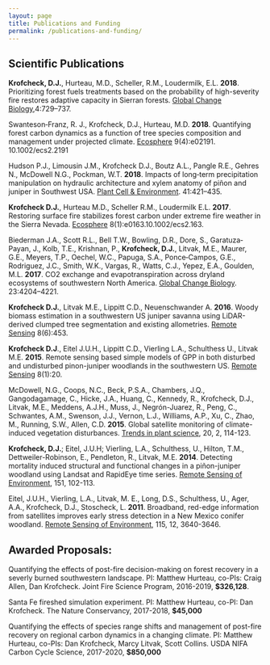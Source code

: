 ```yaml
---
layout: page
title: Publications and Funding
permalink: /publications-and-funding/
---
```


## Scientific Publications

**Krofcheck, D.J.**, Hurteau, M.D., Scheller, R.M., Loudermilk, E.L. **2018**. Prioritizing forest fuels treatments based on the probability of high-severity fire restores adaptive capacity in Sierran forests. [Global Change Biology](https://onlinelibrary.wiley.com/doi/full/10.1111/gcb.13913),4:729–737. 

Swanteson‐Franz, R. J., Krofcheck, D.J., Hurteau, M.D. **2018**. Quantifying forest carbon dynamics as a function of tree species composition and management under projected climate. [Ecosphere](https://esajournals.onlinelibrary.wiley.com/doi/full/10.1002/ecs2.2191) 9(4):e02191. 10.1002/ecs2.2191

Hudson P.J., Limousin J.M., Krofcheck D.J., Boutz A.L., Pangle R.E., Gehres N., McDowell N.G., Pockman, W.T. **2018**. Impacts of long‐term precipitation manipulation on hydraulic architecture and xylem anatomy of piñon and juniper in Southwest USA. [Plant Cell & Environment](https://doi.org/10.1111/pce.13109). 41:421–435. 

**Krofcheck D.J.**, Hurteau M.D., Scheller R.M., Loudermilk E.L. **2017**. Restoring surface fire stabilizes forest carbon under extreme fire weather in the Sierra Nevada. [Ecosphere](https://esajournals.onlinelibrary.wiley.com/doi/full/10.1002/ecs2.1663) 8(1):e0163.10.1002/ecs2.163.

Biederman J.A., Scott R.L., Bell T.W., Bowling, D.R., Dore, S., Garatuza‐Payan, J., Kolb, T.E., Krishnan, P., **Krofcheck, D.J.**, Litvak, M.E., Maurer, G.E., Meyers, T.P., Oechel, W.C., Papuga, S.A., Ponce‐Campos, G.E., Rodriguez, J.C., Smith, W.K., Vargas, R., Watts, C.J., Yepez, E.A., Goulden, M.L. **2017**. CO2 exchange and evapotranspiration across dryland ecosystems of southwestern North America. [Global Change Biology](https://doi.org/10.1111/gcb.13686). 23:4204–4221.

**Krofcheck D.J.**, Litvak M.E., Lippitt C.D., Neuenschwander A. **2016**. Woody biomass estimation in a southwestern US juniper savanna using LiDAR-derived clumped tree segmentation and existing allometries. [Remote Sensing](https://www.mdpi.com/2072-4292/8/6/453) 8(6):453.

**Krofcheck D.J**., Eitel J.U.H., Lippitt C.D., Vierling L.A., Schulthess U., Litvak M.E. **2015**. Remote sensing based simple models of GPP in both disturbed and undisturbed pinon-juniper woodlands in the southwestern US. [Remote Sensing](https://www.mdpi.com/2072-4292/8/1/20) 8(1):20.

McDowell, N.G., Coops, N.C., Beck, P.S.A., Chambers, J.Q., Gangodagamage, C., Hicke, J.A., Huang, C., Kennedy, R., Krofcheck, D.J., Litvak, M.E., Meddens, A.J.H., Muss, J., Negrón-Juarez, R., Peng, C., Schwantes, A.M., Swenson, J.J., Vernon, L.J., Williams, A.P., Xu, C., Zhao, M., Running, S.W., Allen, C.D. **2015**. Global satellite monitoring of climate-induced vegetation disturbances. [Trends in plant science](https://www.sciencedirect.com/science/article/pii/S1360138514002726), 20, 2, 114-123.

**Krofcheck, D.J.**; Eitel, J.U.H; Vierling, L.A., Schulthess, U., Hilton, T.M., Dettweiler-Robinson, E., Pendleton, R., Litvak, M.E. **2014**. Detecting mortality induced structural and functional changes in a piñon-juniper woodland using Landsat and RapidEye time series. [Remote Sensing of Environment](https://www.sciencedirect.com/science/article/abs/pii/S0034425713004203), 151, 102-113.

Eitel, J.U.H., Vierling, L.A., Litvak, M. E., Long, D.S., Schulthess, U., Ager, A.A., Krofcheck, D.J., Stoscheck, L. **2011**. Broadband, red-edge information from satellites improves early stress detection in a New Mexico conifer woodland. [Remote Sensing of Environment](https://www.sciencedirect.com/science/article/abs/pii/S0034425711003294), 115, 12, 3640-3646.

## Awarded Proposals:
Quantifying the effects of post-fire decision-making on forest recovery in a severly burned southwestern landscape. PI: Matthew Hurteau, co-PIs: Craig Allen, Dan Krofcheck. Joint Fire Science Program, 2016-2019, **$326,128**.

Santa Fe fireshed simulation experiment. PI: Matthew Hurteau, co-PI: Dan Krofcheck. The Nature Conservancy, 2017-2018, **$45,000**

Quantifying the effects of species range shifts and management of post-fire recovery on regional carbon dynamics in a changing climate. PI: Matthew Hurteau, co-PIs: Dan Krofcheck, Marcy Litvak, Scott Collins. USDA NIFA Carbon Cycle Science, 2017-2020, **$850,000**
